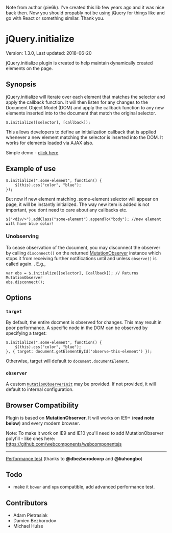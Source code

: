 Note from author (pie6k). I've created this lib few years ago and it was nice back then. Now you should propably not be using jQuery for things like and go with React or something similar. Thank you.

# jQuery.initialize

Version: 1.3.0, Last updated: 2018-06-20

jQuery.initialize plugin is created to help maintain dynamically created elements on the
page.

## Synopsis

jQuery.initialize will iterate over each element that matches the selector and apply the
callback function. It will then listen for any changes to the Document Object Model (DOM)
and apply the callback function to any new elements inserted into to the document that
match the original selector.

    $.initialize([selector], [callback]);

This allows developers to define an initialization callback that is applied whenever a new
element matching the selector is inserted into the DOM. It works for elements loaded via
AJAX also.

Simple demo - [click here](http://adampietrasiak.github.io/jQuery.initialize/test.html)

## Example of use
  
    $.initialize(".some-element", function() {
        $(this).css("color", "blue");
    });
	
But now if new element matching .some-element selector will appear on page, it will be instantly initialized. The way new item is added is not important, you dont need to care about any callbacks etc.
  
    $("<div/>").addClass("some-element").appendTo("body"); //new element will have blue color!

### Unobserving

To cease observation of the document, you may disconnect the observer by calling `disconnect()` on the returned [MutationObserver](https://developer.mozilla.org/en-US/docs/Web/API/MutationObserver) instance which stops it from receiving further notifications until and unless `observe()` is called again.
. E.g.,

    var obs = $.initialize([selector], [callback]); // Returns MutationObserver
    obs.disconnect();

## Options

### `target`

By default, the entire docment is observed for changes. This may result in poor performance. A specific node in the DOM can be observed by specifying a target:

    $.initialize(".some-element", function() {
        $(this).css("color", "blue");
    }, { target: document.getElementById('observe-this-element') });
    
Otherwise, target will default to `document.documentElement`.

### `observer`

A custom [`MutationObserverInit`](https://developer.mozilla.org/en-US/docs/Web/API/MutationObserver#MutationObserverInit) may be provided. If not provided, it will default to internal configuration.

## Browser Compatibility

Plugin is based on **MutationObserver**. It will works on IE9+ (**read note below**) and every modern browser.

Note: To make it work on IE9 and IE10 you'll need to add MutationObserver polyfill - like ones here: <https://github.com/webcomponents/webcomponentsjs>

-----------------
[Performance test](https://jsfiddle.net/x8vtfxtb/5/) (thanks to **@dbezborodovrp** and **@liuhongbo**)

## Todo

 - make it `bower` and `npm` compatible, add advanced performance test.

## Contributors
- Adam Pietrasiak
- Damien Bezborodov
- Michael Hulse
